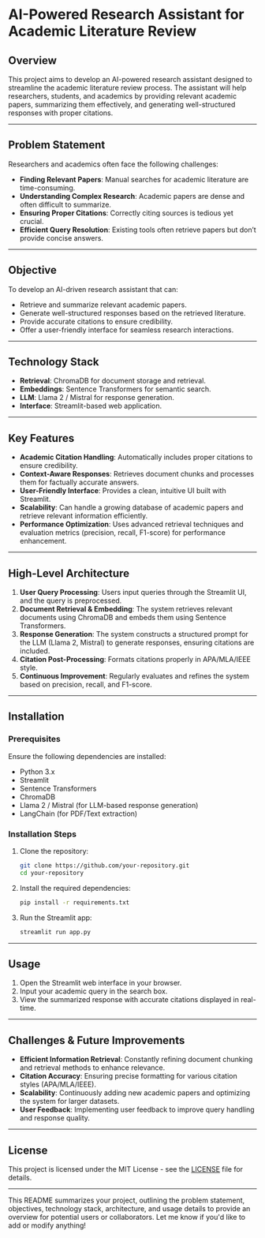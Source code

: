 # AI-Powered Research Assistant for Academic Literature Review

## Overview

This project aims to develop an AI-powered research assistant designed to streamline the academic literature review process. The assistant will help researchers, students, and academics by providing relevant academic papers, summarizing them effectively, and generating well-structured responses with proper citations.

---

## Problem Statement

Researchers and academics often face the following challenges:

- **Finding Relevant Papers**: Manual searches for academic literature are time-consuming.
- **Understanding Complex Research**: Academic papers are dense and often difficult to summarize.
- **Ensuring Proper Citations**: Correctly citing sources is tedious yet crucial.
- **Efficient Query Resolution**: Existing tools often retrieve papers but don’t provide concise answers.

---

## Objective

To develop an AI-driven research assistant that can:

- Retrieve and summarize relevant academic papers.
- Generate well-structured responses based on the retrieved literature.
- Provide accurate citations to ensure credibility.
- Offer a user-friendly interface for seamless research interactions.

---

## Technology Stack

- **Retrieval**: ChromaDB for document storage and retrieval.
- **Embeddings**: Sentence Transformers for semantic search.
- **LLM**: Llama 2 / Mistral for response generation.
- **Interface**: Streamlit-based web application.

---

## Key Features

- **Academic Citation Handling**: Automatically includes proper citations to ensure credibility.
- **Context-Aware Responses**: Retrieves document chunks and processes them for factually accurate answers.
- **User-Friendly Interface**: Provides a clean, intuitive UI built with Streamlit.
- **Scalability**: Can handle a growing database of academic papers and retrieve relevant information efficiently.
- **Performance Optimization**: Uses advanced retrieval techniques and evaluation metrics (precision, recall, F1-score) for performance enhancement.

---

## High-Level Architecture

1. **User Query Processing**: Users input queries through the Streamlit UI, and the query is preprocessed.
2. **Document Retrieval & Embedding**: The system retrieves relevant documents using ChromaDB and embeds them using Sentence Transformers.
3. **Response Generation**: The system constructs a structured prompt for the LLM (Llama 2, Mistral) to generate responses, ensuring citations are included.
4. **Citation Post-Processing**: Formats citations properly in APA/MLA/IEEE style.
5. **Continuous Improvement**: Regularly evaluates and refines the system based on precision, recall, and F1-score.

---

## Installation

### Prerequisites

Ensure the following dependencies are installed:

- Python 3.x
- Streamlit
- Sentence Transformers
- ChromaDB
- Llama 2 / Mistral (for LLM-based response generation)
- LangChain (for PDF/Text extraction)

### Installation Steps

1. Clone the repository:
    ```bash
    git clone https://github.com/your-repository.git
    cd your-repository
    ```

2. Install the required dependencies:
    ```bash
    pip install -r requirements.txt
    ```

3. Run the Streamlit app:
    ```bash
    streamlit run app.py
    ```

---

## Usage

1. Open the Streamlit web interface in your browser.
2. Input your academic query in the search box.
3. View the summarized response with accurate citations displayed in real-time.

---

## Challenges & Future Improvements

- **Efficient Information Retrieval**: Constantly refining document chunking and retrieval methods to enhance relevance.
- **Citation Accuracy**: Ensuring precise formatting for various citation styles (APA/MLA/IEEE).
- **Scalability**: Continuously adding new academic papers and optimizing the system for larger datasets.
- **User Feedback**: Implementing user feedback to improve query handling and response quality.

---

## License

This project is licensed under the MIT License - see the [LICENSE](LICENSE) file for details.

---

This README summarizes your project, outlining the problem statement, objectives, technology stack, architecture, and usage details to provide an overview for potential users or collaborators. Let me know if you'd like to add or modify anything!
